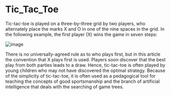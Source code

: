 # Tic_Tac_Toe
Tic-tac-toe is played on a three-by-three grid by two players, who alternately place the marks X and O in one of the nine spaces in the grid.
In the following example, the first player (X) wins the game in seven steps:

![image](https://user-images.githubusercontent.com/93924926/165956279-fc370880-15a4-4731-bcfa-2e4f08ee34c6.png)

There is no universally-agreed rule as to who plays first, but in this article the convention that X plays first is used.
Players soon discover that the best play from both parties leads to a draw. Hence, tic-tac-toe is often played by young children who may not have discovered the optimal strategy.
Because of the simplicity of tic-tac-toe, it is often used as a pedagogical tool for teaching the concepts of good sportsmanship and the branch of artificial intelligence that deals with the searching of game trees. 
